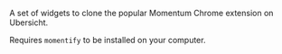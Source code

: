 A set of widgets to clone the popular Momentum Chrome extension on Ubersicht.

Requires `momentify` to be installed on your computer.
